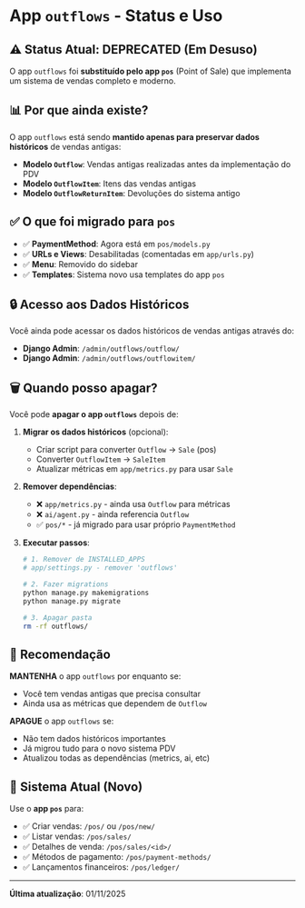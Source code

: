 # App `outflows` - Status e Uso

## ⚠️ Status Atual: DEPRECATED (Em Desuso)

O app `outflows` foi **substituído pelo app `pos`** (Point of Sale) que implementa um sistema de vendas completo e moderno.

## 📊 Por que ainda existe?

O app `outflows` está sendo **mantido apenas para preservar dados históricos** de vendas antigas:

- **Modelo `Outflow`**: Vendas antigas realizadas antes da implementação do PDV
- **Modelo `OutflowItem`**: Itens das vendas antigas
- **Modelo `OutflowReturnItem`**: Devoluções do sistema antigo

## ✅ O que foi migrado para `pos`

- ✅ **PaymentMethod**: Agora está em `pos/models.py`
- ✅ **URLs e Views**: Desabilitadas (comentadas em `app/urls.py`)
- ✅ **Menu**: Removido do sidebar
- ✅ **Templates**: Sistema novo usa templates do app `pos`

## 🔒 Acesso aos Dados Históricos

Você ainda pode acessar os dados históricos de vendas antigas através do:
- **Django Admin**: `/admin/outflows/outflow/`
- **Django Admin**: `/admin/outflows/outflowitem/`

## 🗑️ Quando posso apagar?

Você pode **apagar o app `outflows`** depois de:

1. **Migrar os dados históricos** (opcional):
   - Criar script para converter `Outflow` → `Sale` (pos)
   - Converter `OutflowItem` → `SaleItem`
   - Atualizar métricas em `app/metrics.py` para usar `Sale`

2. **Remover dependências**:
   - ❌ `app/metrics.py` - ainda usa `Outflow` para métricas
   - ❌ `ai/agent.py` - ainda referencia `Outflow`
   - ✅ `pos/*` - já migrado para usar próprio `PaymentMethod`

3. **Executar passos**:
   ```bash
   # 1. Remover de INSTALLED_APPS
   # app/settings.py - remover 'outflows'
   
   # 2. Fazer migrations
   python manage.py makemigrations
   python manage.py migrate
   
   # 3. Apagar pasta
   rm -rf outflows/
   ```

## 🎯 Recomendação

**MANTENHA** o app `outflows` por enquanto se:
- Você tem vendas antigas que precisa consultar
- Ainda usa as métricas que dependem de `Outflow`

**APAGUE** o app `outflows` se:
- Não tem dados históricos importantes
- Já migrou tudo para o novo sistema PDV
- Atualizou todas as dependências (metrics, ai, etc)

## 📝 Sistema Atual (Novo)

Use o **app `pos`** para:
- ✅ Criar vendas: `/pos/` ou `/pos/new/`
- ✅ Listar vendas: `/pos/sales/`
- ✅ Detalhes de venda: `/pos/sales/<id>/`
- ✅ Métodos de pagamento: `/pos/payment-methods/`
- ✅ Lançamentos financeiros: `/pos/ledger/`

---

**Última atualização**: 01/11/2025
